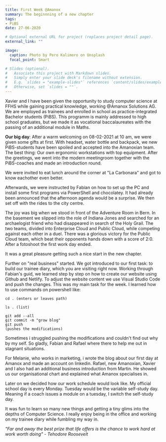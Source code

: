 ```yaml
---
title: First Week @Amanox
summary: The beginnning of a new chapter
tags:
- PiBS
date: 27-06-2020

# Optional external URL for project (replaces project detail page).
external_link: ""

image:
  caption: Photo by Pero Kalimero on Unsplash
  focal_point: Smart

# Slides (optional).
#   Associate this project with Markdown slides.
#   Simply enter your slide deck's filename without extension.
#   E.g. `slides = "example-slides"` references `content/slides/example-slides.md`.
#   Otherwise, set `slides = ""`.
---
```

Xavier and I have been given the opportunity to study computer science at FFHS while gaining practical knowledge, working @Amanox Solutions AG. We are employed as trainees and enrolled in school as practice-integrated Bachelor students (PiBS). This programm is mainly addressed to high school graduates, but we made it as vocational baccalaureates with the passing of an additional module in Maths.

**Our big day**: After a warm welcoming on 08-02-2021 at 10 am, we were given some gifts at first. With headset, water bottle and backpack, we new PiBS-students have been spoiled and accepted into the Amanoxian team. The best thing: Our own ergonomic workstations with top equipment. After the greetings, we went into the modern meetingroom together with the PiBS-coaches and made an introduction round. 

We were invited to eat lunch around the corner at "La Carbonara" and got to know eachother even better.

Afterwards, we were instructed by Fabian on how to set up the PC and install some first programs via PowerShell and chocolatey. It had already been announced that the afternoon agenda would be a surprise. We then set off with the rides to the city centre. 

The joy was big when we stood in front of the Adventure Room in Bern. In the basement we slipped into the role of Indiana Jones and searched for an archaelogist friend who had disappeared in search of the Holy Grail. The two teams, divided into Enterprise Cloud and Public Cloud, while competing against each other in a duel. There was a glorious victory for the Public Cloud team, which beat their opponents hands down with a score of 2:0. After a fotoshoot the first work day ended.

It was a great pleasure getting such a nice start in the new chapter.

Further on "real business" started. We got introduced to our first task: to build our trainee diary, which you are visiting right now. Working through Fabian's guid, we learned step by step on how to create our website using Github and Netlify. To adjust the website content we use Visual Studio Code and push the changes. This was my main task for the week. I learned how to use commands on powershell like:

```
cd . (enters or leaves path)
```
```
ls . (list) 
```
```
git add --all
git commit -m "grow blog"
git push
(pushes the modifications)
```

Sometimes i struggled pushing the modifications and couldn't find out why by my self. So gladly, Fabian and Rafael where there to help me out in stagnant situations.

For Melanie, who works in marketing, i wrote the blog about our first day at Amanox and made an account on linkedin. Rafael, new Amanoxian, Xavier and I also had an additional business introduction from Martin. He showed us our organisational chart and explained what Amanox specialises in.

Later on we decided how our work schedule would look like. My official school day is every Monday. Tuesday would be the variable self-study day. Meaning if a coach issues a module on a tuesday, I switch the self-study day.

It was fun to learn so many new things and getting a tiny glims into the depths of Computer Science. I really enjoy being in the office and working on my trainee diary while fumbling my way in.  

*"Far and away the best prize that life offers is the chance to work hard at work worth doing" - Tehodore Roosevelt*